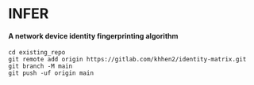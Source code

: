 # INFER 
#### A network device identity fingerprinting algorithm

```
cd existing_repo
git remote add origin https://gitlab.com/khhen2/identity-matrix.git
git branch -M main
git push -uf origin main
```
